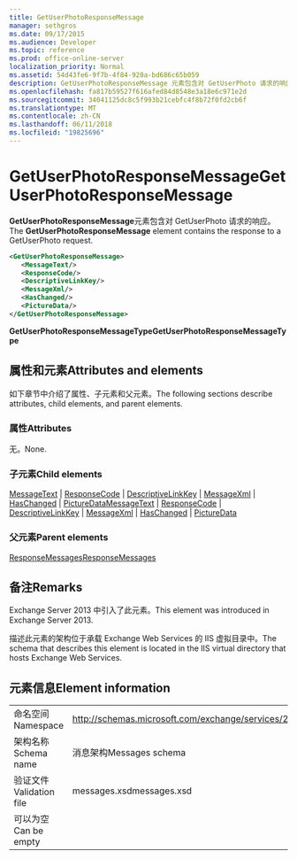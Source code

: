 ```yaml
---
title: GetUserPhotoResponseMessage
manager: sethgros
ms.date: 09/17/2015
ms.audience: Developer
ms.topic: reference
ms.prod: office-online-server
localization_priority: Normal
ms.assetid: 54d43fe6-9f7b-4f84-920a-bd686c65b059
description: GetUserPhotoResponseMessage 元素包含对 GetUserPhoto 请求的响应。
ms.openlocfilehash: fa817b59527f616afed84d8548e3a18e6c971e2d
ms.sourcegitcommit: 34041125dc8c5f993b21cebfc4f8b72f0fd2cb6f
ms.translationtype: MT
ms.contentlocale: zh-CN
ms.lasthandoff: 06/11/2018
ms.locfileid: "19825696"
---
```

# <a name="getuserphotoresponsemessage"></a><span data-ttu-id="2db19-103">GetUserPhotoResponseMessage</span><span class="sxs-lookup"><span data-stu-id="2db19-103">GetUserPhotoResponseMessage</span></span>

<span data-ttu-id="2db19-104">**GetUserPhotoResponseMessage**元素包含对 GetUserPhoto 请求的响应。</span><span class="sxs-lookup"><span data-stu-id="2db19-104">The **GetUserPhotoResponseMessage** element contains the response to a GetUserPhoto request.</span></span> 
  
```XML
<GetUserPhotoResponseMessage>
   <MessageText/>
   <ResponseCode/>
   <DescriptiveLinkKey/>
   <MessageXml/>
   <HasChanged/>
   <PictureData/>
</GetUserPhotoResponseMessage>
```

 <span data-ttu-id="2db19-105">**GetUserPhotoResponseMessageType**</span><span class="sxs-lookup"><span data-stu-id="2db19-105">**GetUserPhotoResponseMessageType**</span></span>
## <a name="attributes-and-elements"></a><span data-ttu-id="2db19-106">属性和元素</span><span class="sxs-lookup"><span data-stu-id="2db19-106">Attributes and elements</span></span>

<span data-ttu-id="2db19-107">如下章节中介绍了属性、子元素和父元素。</span><span class="sxs-lookup"><span data-stu-id="2db19-107">The following sections describe attributes, child elements, and parent elements.</span></span>
  
### <a name="attributes"></a><span data-ttu-id="2db19-108">属性</span><span class="sxs-lookup"><span data-stu-id="2db19-108">Attributes</span></span>

<span data-ttu-id="2db19-109">无。</span><span class="sxs-lookup"><span data-stu-id="2db19-109">None.</span></span>
  
### <a name="child-elements"></a><span data-ttu-id="2db19-110">子元素</span><span class="sxs-lookup"><span data-stu-id="2db19-110">Child elements</span></span>

<span data-ttu-id="2db19-111">[MessageText](messagetext.md) | [ResponseCode](responsecode.md) | [DescriptiveLinkKey](descriptivelinkkey.md) | [MessageXml](messagexml.md) | [HasChanged](haschanged.md) | [PictureData](picturedata.md)</span><span class="sxs-lookup"><span data-stu-id="2db19-111">[MessageText](messagetext.md) | [ResponseCode](responsecode.md) | [DescriptiveLinkKey](descriptivelinkkey.md) | [MessageXml](messagexml.md) | [HasChanged](haschanged.md) | [PictureData](picturedata.md)</span></span>
  
### <a name="parent-elements"></a><span data-ttu-id="2db19-112">父元素</span><span class="sxs-lookup"><span data-stu-id="2db19-112">Parent elements</span></span>

[<span data-ttu-id="2db19-113">ResponseMessages</span><span class="sxs-lookup"><span data-stu-id="2db19-113">ResponseMessages</span></span>](responsemessages.md)
  
## <a name="remarks"></a><span data-ttu-id="2db19-114">备注</span><span class="sxs-lookup"><span data-stu-id="2db19-114">Remarks</span></span>

<span data-ttu-id="2db19-115">Exchange Server 2013 中引入了此元素。</span><span class="sxs-lookup"><span data-stu-id="2db19-115">This element was introduced in Exchange Server 2013.</span></span>
  
<span data-ttu-id="2db19-116">描述此元素的架构位于承载 Exchange Web Services 的 IIS 虚拟目录中。</span><span class="sxs-lookup"><span data-stu-id="2db19-116">The schema that describes this element is located in the IIS virtual directory that hosts Exchange Web Services.</span></span>
  
## <a name="element-information"></a><span data-ttu-id="2db19-117">元素信息</span><span class="sxs-lookup"><span data-stu-id="2db19-117">Element information</span></span>

|||
|:-----|:-----|
|<span data-ttu-id="2db19-118">命名空间</span><span class="sxs-lookup"><span data-stu-id="2db19-118">Namespace</span></span>  <br/> |http://schemas.microsoft.com/exchange/services/2006/messages  <br/> |
|<span data-ttu-id="2db19-119">架构名称</span><span class="sxs-lookup"><span data-stu-id="2db19-119">Schema name</span></span>  <br/> |<span data-ttu-id="2db19-120">消息架构</span><span class="sxs-lookup"><span data-stu-id="2db19-120">Messages schema</span></span>  <br/> |
|<span data-ttu-id="2db19-121">验证文件</span><span class="sxs-lookup"><span data-stu-id="2db19-121">Validation file</span></span>  <br/> |<span data-ttu-id="2db19-122">messages.xsd</span><span class="sxs-lookup"><span data-stu-id="2db19-122">messages.xsd</span></span>  <br/> |
|<span data-ttu-id="2db19-123">可以为空</span><span class="sxs-lookup"><span data-stu-id="2db19-123">Can be empty</span></span>  <br/> ||
   

